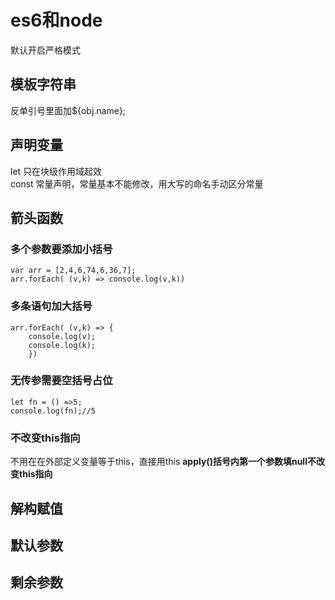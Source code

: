 # es6和node
默认开启严格模式  

## 模板字符串
反单引号里面加${obj.name};

## 声明变量
let 只在块级作用域起效  
const 常量声明，常量基本不能修改，用大写的命名手动区分常量  


## 箭头函数
### 多个参数要添加小括号   
    var arr = [2,4,6,74,6,36,7];
    arr.forEach( (v,k) => console.log(v,k))

### 多条语句加大括号   
    arr.forEach( (v,k) => {
        console.log(v);
        console.log(k);
        })

### 无传参需要空括号占位  
    let fn = () =>5;  
    console.log(fn);//5  

### 不改变this指向
不用在在外部定义变量等于this，直接用this
**apply()括号内第一个参数填null不改变this指向**

## 解构赋值

## 默认参数

## 剩余参数